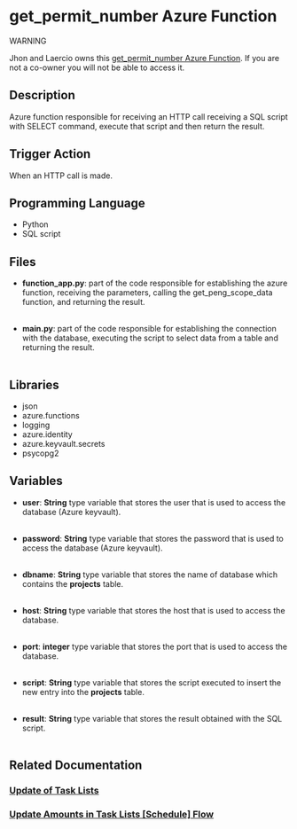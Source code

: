 # get_permit_number Azure Function

<div class="warning">
<p class="admonition-title">WARNING</p>
<p>Jhon and Laercio owns this <a href="https://portal.azure.com/#view/WebsitesExtension/FunctionTabMenuBlade/~/codeTest/resourceId/%2Fsubscriptions%2Fa732d279-234b-4d36-8cc7-a36e6b76014f%2FresourceGroups%2Fvc-engineering%2Fproviders%2FMicrosoft.Web%2Fsites%2FPermitNumberTracker%2Ffunctions%2Fget_permit_number" target="_blank">get_permit_number Azure Function</a>. If you are not a co-owner you will not be able to access it.</p>
</div>


## Description
Azure function responsible for receiving an HTTP call receiving a SQL script with SELECT command, execute that script and then return the result.


## Trigger Action
When an HTTP call is made.


## Programming Language
* Python
* SQL script


## Files
* **function_app.py**: part of the code responsible for establishing the azure function, receiving the parameters, calling the get_peng_scope_data function, and returning the result.
<br></br>

* **main.py**: part of the code responsible for establishing the connection with the database, executing the script to select data from a table and returning the result.
<br></br>


## Libraries
* json
* azure.functions
* logging
* azure.identity
* azure.keyvault.secrets
* psycopg2


## Variables
* **user**: **String** type variable that stores the user that is used to access the database (Azure keyvault).
<br></br>

* **password**: **String** type variable that stores the password that is used to access the database (Azure keyvault).
<br></br>

* **dbname**: **String** type variable that stores the name of database which contains the **projects** table.
<br></br>

* **host**: **String** type variable that stores the host that is used to access the database.
<br></br>

* **port**: **integer** type variable that stores the port that is used to access the database.
<br></br>

* **script**: **String** type variable that stores the script executed to insert the new entry into the **projects** table.
<br></br>

* **result**: **String** type variable that stores the result obtained with the SQL script.
<br></br>


## Related Documentation
   ### [Update of Task Lists](../flows/General/Update%20of%20Task%20Lists.md)
   ### [Update Amounts in Task Lists [Schedule] Flow](../flows/General/Update%20Amounts%20in%20Task%20Lists%20[Schedule].md)